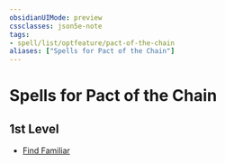 ```yaml
---
obsidianUIMode: preview
cssclasses: json5e-note
tags:
- spell/list/optfeature/pact-of-the-chain
aliases: ["Spells for Pact of the Chain"]
---
```

# Spells for Pact of the Chain

## 1st Level

- [Find Familiar](find-familiar-xphb.md "XPHB")